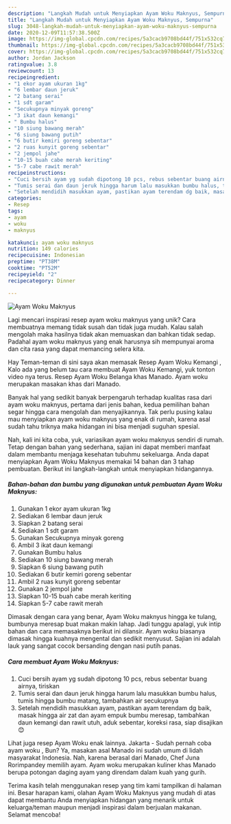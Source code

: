 ```yaml
---
description: "Langkah Mudah untuk Menyiapkan Ayam Woku Maknyus, Sempurna"
title: "Langkah Mudah untuk Menyiapkan Ayam Woku Maknyus, Sempurna"
slug: 3048-langkah-mudah-untuk-menyiapkan-ayam-woku-maknyus-sempurna
date: 2020-12-09T11:57:38.500Z
image: https://img-global.cpcdn.com/recipes/5a3cacb9708bd44f/751x532cq70/ayam-woku-maknyus-foto-resep-utama.jpg
thumbnail: https://img-global.cpcdn.com/recipes/5a3cacb9708bd44f/751x532cq70/ayam-woku-maknyus-foto-resep-utama.jpg
cover: https://img-global.cpcdn.com/recipes/5a3cacb9708bd44f/751x532cq70/ayam-woku-maknyus-foto-resep-utama.jpg
author: Jordan Jackson
ratingvalue: 3.8
reviewcount: 13
recipeingredient:
- "1 ekor ayam ukuran 1kg"
- "6 lembar daun jeruk"
- "2 batang serai"
- "1 sdt garam"
- "Secukupnya minyak goreng"
- "3 ikat daun kemangi"
- " Bumbu halus"
- "10 siung bawang merah"
- "6 siung bawang putih"
- "6 butir kemiri goreng sebentar"
- "2 ruas kunyit goreng sebentar"
- "2 jempol jahe"
- "10-15 buah cabe merah keriting"
- "5-7 cabe rawit merah"
recipeinstructions:
- "Cuci bersih ayam yg sudah dipotong 10 pcs, rebus sebentar buang airnya, tiriskan"
- "Tumis serai dan daun jeruk hingga harum lalu masukkan bumbu halus, tumis hingga bumbu matang, tambahkan air secukupnya"
- "Setelah mendidih masukkan ayam, pastikan ayam terendam dg baik, masak hingga air zat dan ayam empuk bumbu meresap, tambahkan daun kemangi dan rawit utuh, aduk sebentar, koreksi rasa, siap disajikan 😊"
categories:
- Resep
tags:
- ayam
- woku
- maknyus

katakunci: ayam woku maknyus 
nutrition: 149 calories
recipecuisine: Indonesian
preptime: "PT38M"
cooktime: "PT52M"
recipeyield: "2"
recipecategory: Dinner

---
```



![Ayam Woku Maknyus](https://img-global.cpcdn.com/recipes/5a3cacb9708bd44f/751x532cq70/ayam-woku-maknyus-foto-resep-utama.jpg)

Lagi mencari inspirasi resep ayam woku maknyus yang unik? Cara membuatnya memang tidak susah dan tidak juga mudah. Kalau salah mengolah maka hasilnya tidak akan memuaskan dan bahkan tidak sedap. Padahal ayam woku maknyus yang enak harusnya sih mempunyai aroma dan cita rasa yang dapat memancing selera kita.

Hay Teman-teman di sini saya akan memasak Resep Ayam Woku Kemangi , Kalo ada yang belum tau cara membuat Ayam Woku Kemangi, yuk tonton video nya terus. Resep Ayam Woku Belanga khas Manado. Ayam woku merupakan masakan khas dari Manado.

Banyak hal yang sedikit banyak berpengaruh terhadap kualitas rasa dari ayam woku maknyus, pertama dari jenis bahan, kedua pemilihan bahan segar hingga cara mengolah dan menyajikannya. Tak perlu pusing kalau mau menyiapkan ayam woku maknyus yang enak di rumah, karena asal sudah tahu triknya maka hidangan ini bisa menjadi suguhan spesial.


Nah, kali ini kita coba, yuk, variasikan ayam woku maknyus sendiri di rumah. Tetap dengan bahan yang sederhana, sajian ini dapat memberi manfaat dalam membantu menjaga kesehatan tubuhmu sekeluarga. Anda dapat menyiapkan Ayam Woku Maknyus memakai 14 bahan dan 3 tahap pembuatan. Berikut ini langkah-langkah untuk menyiapkan hidangannya.

<!--inarticleads1-->

##### Bahan-bahan dan bumbu yang digunakan untuk pembuatan Ayam Woku Maknyus:

1. Gunakan 1 ekor ayam ukuran 1kg
1. Sediakan 6 lembar daun jeruk
1. Siapkan 2 batang serai
1. Sediakan 1 sdt garam
1. Gunakan Secukupnya minyak goreng
1. Ambil 3 ikat daun kemangi
1. Gunakan  Bumbu halus
1. Sediakan 10 siung bawang merah
1. Siapkan 6 siung bawang putih
1. Sediakan 6 butir kemiri goreng sebentar
1. Ambil 2 ruas kunyit goreng sebentar
1. Gunakan 2 jempol jahe
1. Siapkan 10-15 buah cabe merah keriting
1. Siapkan 5-7 cabe rawit merah


Dimasak dengan cara yang benar, Ayam Woku maknyus hingga ke tulang, bumbunya meresap buat makan makin lahap. Jadi tunggu apalagi, yuk intip bahan dan cara memasaknya berikut ini dilansir. Ayam woku biasanya dimasak hingga kuahnya mengental dan sedikit menyusut. Sajian ini adalah lauk yang sangat cocok bersanding dengan nasi putih panas. 

<!--inarticleads2-->

##### Cara membuat Ayam Woku Maknyus:

1. Cuci bersih ayam yg sudah dipotong 10 pcs, rebus sebentar buang airnya, tiriskan
1. Tumis serai dan daun jeruk hingga harum lalu masukkan bumbu halus, tumis hingga bumbu matang, tambahkan air secukupnya
1. Setelah mendidih masukkan ayam, pastikan ayam terendam dg baik, masak hingga air zat dan ayam empuk bumbu meresap, tambahkan daun kemangi dan rawit utuh, aduk sebentar, koreksi rasa, siap disajikan 😊


Lihat juga resep Ayam Woku enak lainnya. Jakarta - Sudah pernah coba ayam woku , Bun? Ya, masakan asal Manado ini sudah umum di lidah masyarakat Indonesia. Nah, karena berasal dari Manado, Chef Juna Rorimpandey memilih ayam. Ayam woku merupakan kuliner khas Manado berupa potongan daging ayam yang direndam dalam kuah yang gurih. 

Terima kasih telah menggunakan resep yang tim kami tampilkan di halaman ini. Besar harapan kami, olahan Ayam Woku Maknyus yang mudah di atas dapat membantu Anda menyiapkan hidangan yang menarik untuk keluarga/teman maupun menjadi inspirasi dalam berjualan makanan. Selamat mencoba!
